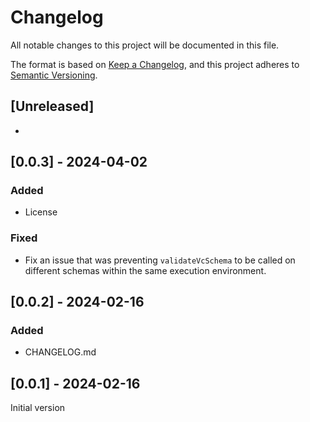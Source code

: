 # Changelog

All notable changes to this project will be documented in this file.

The format is based on [Keep a Changelog](https://keepachangelog.com/en/1.0.0/),
and this project adheres to [Semantic Versioning](https://semver.org/spec/v2.0.0.html).

## [Unreleased]

-

## [0.0.3] - 2024-04-02

### Added

- License

### Fixed

- Fix an issue that was preventing `validateVcSchema` to be called on different schemas within the same execution environment.

## [0.0.2] - 2024-02-16

### Added

- CHANGELOG.md

## [0.0.1] - 2024-02-16

Initial version
